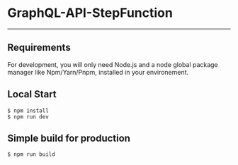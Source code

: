 # GraphQL-API-StepFunction

---

## Requirements

For development, you will only need Node.js and a node global package manager like Npm/Yarn/Pnpm, installed in your environement.

## Local Start

    $ npm install
    $ npm run dev

## Simple build for production

    $ npm run build
